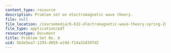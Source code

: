 ```yaml
---
content_type: resource
description: Problem set on electromagnetic wave theory.
file: null
file_location: /coursemedia/6-632-electromagnetic-wave-theory-spring-2003/5b3e5ea71293d059a19df14a314397d2_ps6.pdf
file_type: application/pdf
resourcetype: Document
title: Problem Set No. 6
uid: 5b3e5ea7-1293-d059-a19d-f14a314397d2
---
```

